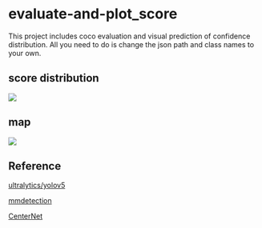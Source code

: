 # evaluate-and-plot_score
This project includes coco evaluation and visual prediction of confidence distribution.
All you need to do is change the json path and class names to your own.
## score distribution
![](https://github.com/Laughing-q/evaluate-and-plot_score/blob/master/conf_distribution.png)  
## map
![](https://github.com/Laughing-q/evaluate-and-plot_score/blob/master/map.png)  

## Reference
[ultralytics/yolov5](https://github.com/ultralytics/yolov5)

[mmdetection](https://github.com/open-mmlab/mmdetection)

[CenterNet](https://github.com/xingyizhou/CenterNet)
